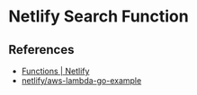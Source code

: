# Netlify Search Function


<!-- ## Local testing

### Install SAM CLI

```sh
conda create -n aws-sam-cli python=2.7 -y
conda activete aws-sam-cli
pip install aws-sam-cli
sam --version
```

### Upgrade SAM CLI

```sh
pip install --upgrade aws-sam-cli
``` -->


## References

- [Functions | Netlify](https://www.netlify.com/docs/functions/#go-lambda-functions)
- [netlify/aws-lambda-go-example](https://github.com/netlify/aws-lambda-go-example)
